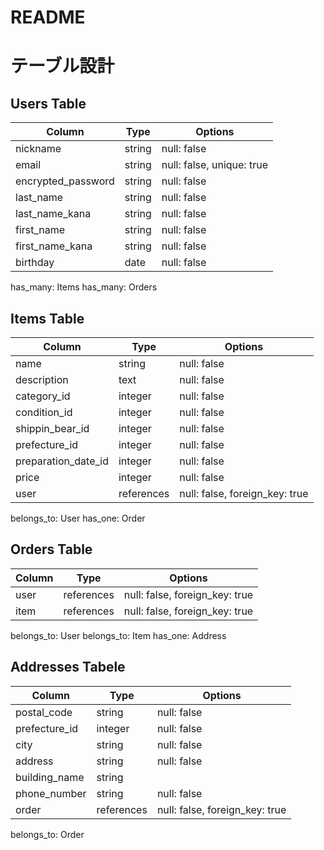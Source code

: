 # README

# テーブル設計
## Users Table
|Column             |Type   |Options                    |
|-------------------|-------|---------------------------|
|nickname           |string |null: false                |
|email              |string |null: false, unique: true  |
|encrypted_password |string |null: false                |
|last_name          |string |null: false                |
|last_name_kana     |string |null: false                |
|first_name         |string |null: false                |
|first_name_kana    |string |null: false                |
|birthday           |date   |null: false                |
has_many: Items
has_many: Orders

## Items Table
|Column               |Type       |Options                        |
|---------------------|-----------|-------------------------------|
|name                 |string     |null: false                    |
|description          |text       |null: false                    |
|category_id          |integer    |null: false                    |
|condition_id         |integer    |null: false                    |
|shippin_bear_id      |integer    |null: false                    |
|prefecture_id        |integer    |null: false                    |
|preparation_date_id  |integer    |null: false                    |
|price                |integer    |null: false                    |
|user                 |references |null: false, foreign_key: true |
belongs_to: User
has_one: Order

## Orders Table
|Column |Type       |Options                        |
|-------|-----------|-------------------------------|
|user   |references |null: false, foreign_key: true |
|item   |references |null: false, foreign_key: true |
belongs_to: User
belongs_to: Item
has_one: Address

## Addresses Tabele
|Column         |Type       |Options                        |
|---------------|-----------|-------------------------------|
|postal_code    |string     |null: false                    |
|prefecture_id  |integer    |null: false                    |
|city           |string     |null: false                    |
|address        |string     |null: false                    |
|building_name  |string     |                               |
|phone_number   |string     |null: false                    |
|order          |references |null: false, foreign_key: true |
belongs_to: Order